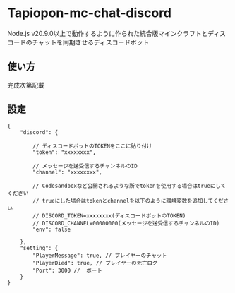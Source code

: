 # Tapiopon-mc-chat-discord
Node.js v20.9.0以上で動作するように作られた統合版マインクラフトとディスコードのチャットを同期させるディスコードボット

## 使い方
完成次第記載

## 設定
```jsonc
{
    "discord": {

        // ディスコードボットのTOKENをここに貼り付け
        "token": "xxxxxxxx",

        // メッセージを送受信するチャンネルのID
        "channel": "xxxxxxxx",

        // Codesandboxなど公開されるような所でtokenを使用する場合はtrueにしてください
        // trueにした場合はtokenとchannelを以下のように環境変数を追加してください
        // DISCORD_TOKEN=xxxxxxxx(ディスコードボットのTOKEN)
        // DISCORD_CHANNEL=00000000(メッセージを送受信するチャンネルのID)
        "env": false
        
    },
    "setting": {
        "PlayerMessage": true, // プレイヤーのチャット
        "PlayerDied": true, // プレイヤーの死亡ログ
        "Port": 3000 //  ポート
    }
}
```